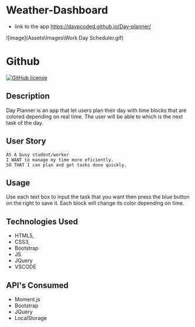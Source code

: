 # Weather-Dashboard

- link to the app https://davpcoded.github.io/Day-planner/

![image](Assets\Images\Work Day Scheduler.gif)

# Github

[![GitHub license](https://img.shields.io/badge/License-MIT-green)](https://github.com/Davpcoded)

## Description

Day Planner is an app that let users plan their day with time blocks that are colored depending on real time. The user will be able to which is the next task of the day.

## User Story

```
AS A busy student/worker
I WANT to manage my time more eficiently.
SO THAT I can plan and get tasks done quickly.
```

## Usage

Use each text box to input the task that you want then press the blue button on the right to save it.
Each block will change its color depending on time.

## Technologies Used

- HTML5,
- CSS3,
- Bootstrap
- JS
- JQuery
- VSCODE

## API's Consumed

- Moment.js
- Bootstrap
- JQuery
- LocalStorage

